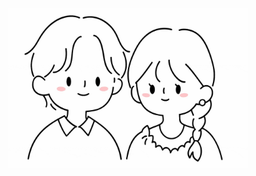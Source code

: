 <div align="center">
  <!-- Для светлой темы -->
  <picture>
    <source srcset="animation_custom_dark.gif" media="(prefers-color-scheme: dark)">
    <img src="animation_custom.gif"  height="256"/>
  </picture>
</div>
